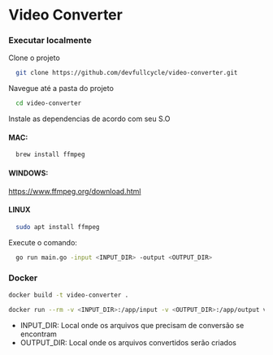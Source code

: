 
# Video Converter



### Executar localmente

Clone o projeto

```bash
  git clone https://github.com/devfullcycle/video-converter.git
```

Navegue até a pasta do projeto

```bash
  cd video-converter
```

Instale as dependencias de acordo com seu S.O


#### MAC:
```bash
  brew install ffmpeg
```
#### WINDOWS:
https://www.ffmpeg.org/download.html

#### LINUX
```bash
  sudo apt install ffmpeg 
```

Execute o comando:

```bash
  go run main.go -input <INPUT_DIR> -output <OUTPUT_DIR>
```

### Docker

```bash
docker build -t video-converter .
```

```bash
docker run --rm -v <INPUT_DIR>:/app/input -v <OUTPUT_DIR>:/app/output video-converter -input /app/input -output /app/output
```

- INPUT_DIR: Local onde os arquivos que precisam de conversão se encontram
- OUTPUT_DIR: Local onde os arquivos convertidos serão criados
